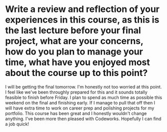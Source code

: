 # Write a review and reflection of your experiences in this course, as this is the last lecture before your final project, what are your concerns, how do you plan to manage your time, what have you enjoyed most about the course up to this point?

I will be getting the final tomorrow. I'm honestly not too worried at this point. I feel like we've been throughly prepared for this and it sounds totally feasible to finish before Friday. I plan to spend as much time as possible this weekend on the final and finishing early. If I manage to pull that off then I will have extra time to work on career prep and polishing projects for my portfolio. This course has been great and I honestly wouldn't change anything. I've been more then pleased with Codeworks. Hopefully I can find a job quick!